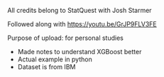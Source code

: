 All credits belong to StatQuest with Josh Starmer

Followed along with https://youtu.be/GrJP9FLV3FE

Purpose of upload: for personal studies
- Made notes to understand XGBoost better
- Actual example in python
- Dataset is from IBM
